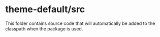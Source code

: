 # theme-default/src

This folder contains source code that will automatically be added to the classpath when
the package is used.
